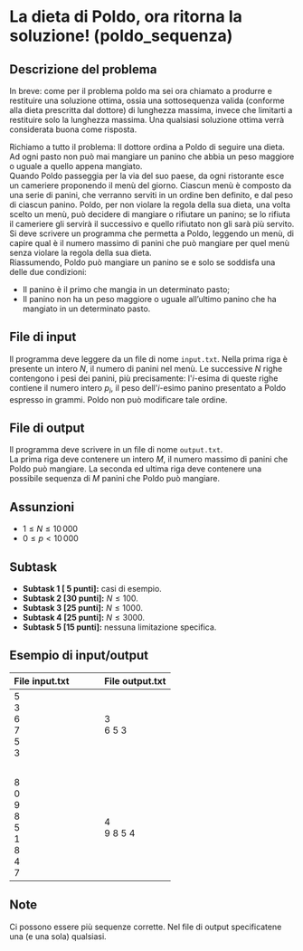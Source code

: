 # La dieta di Poldo, ora ritorna la soluzione! (poldo_sequenza)

## Descrizione del problema

In breve: come per il problema poldo ma sei ora chiamato a produrre e restituire una soluzione ottima, ossia una sottosequenza valida (conforme alla dieta prescritta dal dottore) di lunghezza massima, invece che limitarti a restituire solo la lunghezza massima. Una qualsiasi soluzione ottima verrà considerata buona come risposta.

Richiamo a tutto il problema:
Il dottore ordina a Poldo di seguire una dieta. Ad ogni pasto non può mai mangiare un panino che abbia un peso maggiore o uguale a quello appena mangiato.  
Quando Poldo passeggia per la via del suo paese, da ogni ristorante esce un cameriere proponendo il menù del giorno. Ciascun menù è composto da una serie di panini, che verranno serviti in un ordine ben definito, e dal peso di ciascun panino. Poldo, per non violare la regola della sua dieta, una volta scelto un menù, può decidere di mangiare o rifiutare un panino; se lo rifiuta il cameriere gli servirà il successivo e quello rifiutato non gli sarà più servito.  
Si deve scrivere un programma che permetta a Poldo, leggendo un menù, di capire qual è il numero massimo di panini che può mangiare per quel menù senza violare la regola della sua dieta.  
Riassumendo, Poldo può mangiare un panino se e solo se soddisfa una delle due condizioni:

- Il panino è il primo che mangia in un determinato pasto;
- Il panino non ha un peso maggiore o uguale all’ultimo panino che ha mangiato in un determinato
    pasto.

## File di input

Il programma deve leggere da un file di nome `input.txt`.
Nella prima riga è presente un intero $N$, il numero di panini nel menù.
Le successive $N$ righe contengono i pesi dei panini,
più precisamente: l'$i$-esima di queste righe contiene il numero intero $p_i$,
il peso dell'$i$-esimo panino presentato a Poldo espresso in grammi.
Poldo non può modificare tale ordine.

## File di output

Il programma deve scrivere in un file di nome `output.txt`.  
La prima riga deve contenere un intero $M$, il numero massimo di panini che Poldo può mangiare.
La seconda ed ultima riga deve contenere una possibile sequenza di $M$ panini che Poldo può mangiare.

## Assunzioni

* $1 \leq N \leq 10\,000$
* $0 \leq p < 10\,000$

## Subtask

- **Subtask 1 [ 5 punti]:** casi di esempio.
- **Subtask 2 [30 punti]:** $N \leq 100$.
- **Subtask 3 [25 punti]:** $N \leq 1000$.
- **Subtask 4 [25 punti]:** $N \leq 3000$.
- **Subtask 5 [15 punti]:** nessuna limitazione specifica.

## Esempio di input/output

| File input.txt                            | &nbsp;&nbsp;&nbsp;&nbsp;&nbsp;&nbsp;&nbsp; | File output.txt |
| :---------------------------------------- | :----------------------------------------: | :-------------- |
| 5<br>3<br>6<br>7<br>5<br>3                |                   &nbsp;                   | 3<br>6 5  3     |
| &nbsp;                                    |                   &nbsp;                   |
| 8<br>0<br>9<br>8<br>5<br>1<br>8<br>4<br>7 |                   &nbsp;                   | 4<br>9 8 5 4    |


## Note
Ci possono essere più sequenze corrette. Nel file di output specificatene una (e una sola) qualsiasi.
